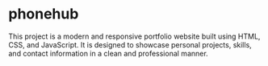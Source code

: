 # phonehub
This project is a modern and responsive portfolio website built using HTML, CSS, and JavaScript. It is designed to showcase personal projects, skills, and contact information in a clean and professional manner.
